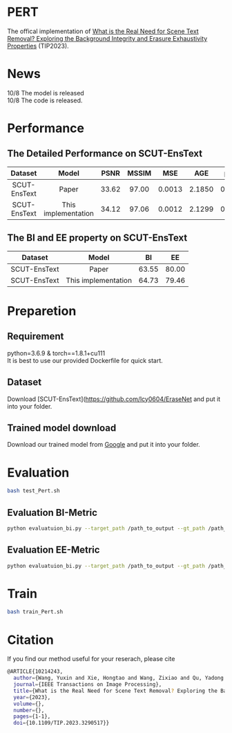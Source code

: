 # PERT
The offical implementation of [What is the Real Need for Scene Text Removal? Exploring the Background Integrity and Erasure Exhaustivity Properties](https://ieeexplore.ieee.org/document/10214243) (TIP2023). 

# News
10/8 The model is released \
10/8 The code is released.

# Performance

## The Detailed Performance on SCUT-EnsText
 
|        Dataset     	|        Model       	| PSNR 	| MSSIM 	| MSE 	| AGE |  pEPs |  pCEPs |
|:------------------: |:------------------:	|:---------:	|:------:	|:---------:	|:---------:	|:---------:	|:---------:	|      
|    SCUT-EnsText     |  Paper 	|    33.62   	|     97.00  	|    0.0013   	|    2.1850   	|    0.0135   	|    0.0088   	|    
|    SCUT-EnsText   	|      This implementation   	|    34.12   	|     97.06   	|    0.0012   	|    2.1299   	|    0.0125   	|    0.0080   	| 

## The BI and EE property on SCUT-EnsText

|        Dataset     	|        Model       	| BI 	| EE 	|
|:------------------: |:------------------:	|:---------:	|:------:	|
|    SCUT-EnsText     |  Paper 	|    63.55   	|    80.00   	| 
|    SCUT-EnsText   	|      This implementation   	|    64.73   	|    79.46   	| 


# Preparetion

## Requirement

python=3.6.9 & torch==1.8.1+cu111 \
It is best to use our provided Dockerfile for quick start.

## Dataset

Download [SCUT-EnsText](https://github.com/lcy0604/EraseNet and put it into your folder.

## Trained model download

Download our trained model from [Google](https://drive.google.com/file/d/1uU8lGUIp62W5HkwyjzY3Mc15O0-_jkKP/view?usp=drive_link) and put it into your folder.

# Evaluation

```bash
bash test_Pert.sh
```
## Evaluation BI-Metric
```bash
python evaluatuion_bi.py --target_path /path_to_output --gt_path /path_to_label --BI True
```
## Evaluation EE-Metric
```bash
python evaluatuion_bi.py --target_path /path_to_output --gt_path /path_to_label --BI False
```

# Train
```bash
bash train_Pert.sh
```

# Citation
If you find our method useful for your reserach, please cite
```bash
@ARTICLE{10214243,
  author={Wang, Yuxin and Xie, Hongtao and Wang, Zixiao and Qu, Yadong and Zhang, Yongdong},
  journal={IEEE Transactions on Image Processing}, 
  title={What is the Real Need for Scene Text Removal? Exploring the Background Integrity and Erasure Exhaustivity Properties}, 
  year={2023},
  volume={},
  number={},
  pages={1-1},
  doi={10.1109/TIP.2023.3290517}}
```
